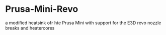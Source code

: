 # Prusa-Mini-Revo
a modified heatsink ofr hte Prusa Mini with support for the E3D revo nozzle breaks and heatercores
